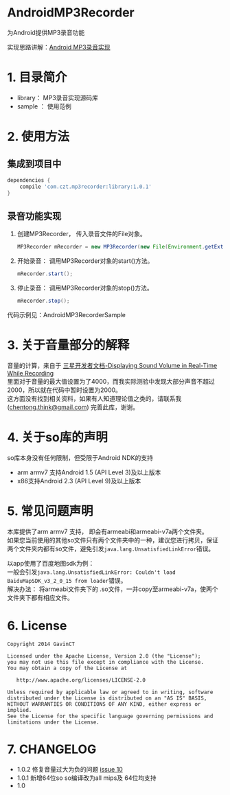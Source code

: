 AndroidMP3Recorder
==================

为Android提供MP3录音功能

实现思路讲解：[Android MP3录音实现](http://www.cnblogs.com/ct2011/p/4080193.html) 

# 1. 目录简介

- library： MP3录音实现源码库  
- sample ： 使用范例   

# 2. 使用方法
## 集成到项目中

```Groovy
dependencies {
    compile 'com.czt.mp3recorder:library:1.0.1'
}
```

## 录音功能实现
1. 创建MP3Recorder， 传入录音文件的File对象。

	```java
	MP3Recorder mRecorder = new MP3Recorder(new File(Environment.getExternalStorageDirectory(),"test.mp3"));
	```
2. 开始录音： 调用MP3Recorder对象的start()方法。

	```java
	mRecorder.start();
	```
3. 停止录音： 调用MP3Recorder对象的stop()方法。

	```java
	mRecorder.stop();
	```

代码示例见：AndroidMP3RecorderSample
# 3. 关于音量部分的解释
音量的计算，来自于 [三星开发者文档-Displaying Sound Volume in Real-Time While Recording](http://developer.samsung.com/technical-doc/view.do?v=T000000086)    
里面对于音量的最大值设置为了4000，而我实际测验中发现大部分声音不超过2000，所以就在代码中暂时设置为2000。  
这方面没有找到相关资料，如果有人知道理论值之类的，请联系我(chentong.think@gmail.com) 完善此库，谢谢。

# 4. 关于so库的声明
so库本身没有任何限制，但受限于Android NDK的支持 
- arm armv7 支持Android 1.5 (API Level 3)及以上版本
- x86支持Android 2.3 (API Level 9)及以上版本

# 5. 常见问题声明
本库提供了arm armv7 支持， 即会有armeabi和armeabi-v7a两个文件夹。  
如果您当前使用的其他so文件只有两个文件夹中的一种，建议您进行拷贝，保证两个文件夹内都有so文件，避免引发`java.lang.UnsatisfiedLinkError`错误。 

以app使用了百度地图sdk为例：   
一般会引发`java.lang.UnsatisfiedLinkError: Couldn't load BaiduMapSDK_v3_2_0_15 from loader`错误。  
解决办法： 将armeabi文件夹下的 .so文件，一并copy至armeabi-v7a，使两个文件夹下都有相应文件。

# 6. License

    Copyright 2014 GavinCT

    Licensed under the Apache License, Version 2.0 (the "License");
    you may not use this file except in compliance with the License.
    You may obtain a copy of the License at

       http://www.apache.org/licenses/LICENSE-2.0

    Unless required by applicable law or agreed to in writing, software
    distributed under the License is distributed on an "AS IS" BASIS,
    WITHOUT WARRANTIES OR CONDITIONS OF ANY KIND, either express or implied.
    See the License for the specific language governing permissions and
    limitations under the License.
# 7. CHANGELOG
- 1.0.2 修复音量过大为负的问题 [issue 10](https://github.com/GavinCT/AndroidMP3Recorder/issues/10)
- 1.0.1 新增64位so   so编译改为all  mips及 64位均支持
- 1.0

